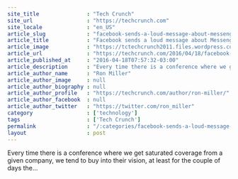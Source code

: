 ```yaml
---
site_title               : "Tech Crunch"
site_url                 : "https://techcrunch.com"
site_locale              : "en_US"
article_slug             : "facebook-sends-a-loud-message-about-messenger-bots-but-will-we-hear-it"
article_title            : "Facebook sends a loud message about Messenger bots, but will we hear it?"
article_image            : "https://tctechcrunch2011.files.wordpress.com/2016/04/screen-shot-2016-04-12-at-11-19-38-am.png?w=764&h=400&crop=1"
article_url              : "https://techcrunch.com/2016/04/18/facebook-sends-a-loud-message-about-messenger-bots-but-will-we-hear-it/"
article_published_at     : "2016-04-18T07:57:32-03:00"
article_description      : "Every time there is a conference where we get saturated coverage from a given company, we tend to buy into their vision, at least for the couple of days the..."
article_author_name      : "Ron Miller"
article_author_image     : null
article_author_biography : null
article_author_profile   : "https://techcrunch.com/author/ron-miller/"
article_author_facebook  : null
article_author_twitter   : "https://twitter.com/ron_miller"
category                 : ['technology']
tags                     : ['Tech Crunch']
permalink                : "/:categories/facebook-sends-a-loud-message-about-messenger-bots-but-will-we-hear-it/"
layout                   : post
---
```


Every time there is a conference where we get saturated coverage from a given company, we tend to buy into their vision, at least for the couple of days the...
